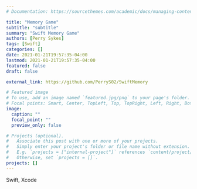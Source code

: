 ```yaml
---
# Documentation: https://sourcethemes.com/academic/docs/managing-content/

title: "Memory Game"
subtitle: "subtitle"
summary: "Swift Memory Game"
authors: [Perry Sykes]
tags: [Swift]
categories: []
date: 2021-01-21T19:57:35-04:00
lastmod: 2021-01-21T19:57:35-04:00
featured: false
draft: false

external_link: https://github.com/PerryS02/SwiftMemory

# Featured image
# To use, add an image named `featured.jpg/png` to your page's folder.
# Focal points: Smart, Center, TopLeft, Top, TopRight, Left, Right, BottomLeft, Bottom, BottomRight.
image:
  caption: ""
  focal_point: ""
  preview_only: false

# Projects (optional).
#   Associate this post with one or more of your projects.
#   Simply enter your project's folder or file name without extension.
#   E.g. `projects = ["internal-project"]` references `content/project/deep-learning/index.md`.
#   Otherwise, set `projects = []`.
projects: []
---
```


Swift, Xcode
